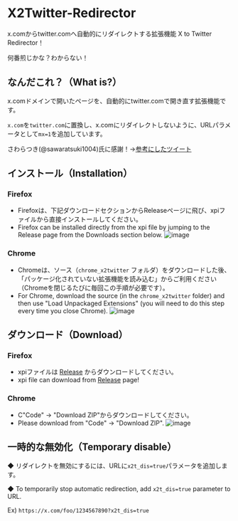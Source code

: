 # X2Twitter-Redirector
x.comからtwitter.comへ自動的にリダイレクトする拡張機能 X to Twitter Redirector！

何番煎じかな？わからない！


## なんだこれ？（What is?）
x.comドメインで開いたページを、自動的にtwitter.comで開き直す拡張機能です。

`x.com`を`twitter.com`に置換し、x.comにリダイレクトしないように、URLパラメータとして`mx=1`を追加しています。

さわらつき(@sawaratsuki1004)氏に感謝！→[参考にしたツイート](https://x.com/sawaratsuki1004/status/1792530714736656656)


## インストール（Installation）
### Firefox
- Firefoxは、下記ダウンロードセクションからReleaseページに飛び、xpiファイルから直接インストールしてください。
- Firefox can be installed directly from the xpi file by jumping to the Release page from the Downloads section below.
![image](https://github.com/dekotan24/X2Twitter-Redirector/assets/27037519/75133154-d929-4ee2-81ed-9ef2836dfe63)

### Chrome
- Chromeは、ソース（`chrome_x2twitter` フォルダ）をダウンロードした後、「パッケージ化されていない拡張機能を読み込む」からご利用ください（Chromeを閉じるたびに毎回この手順が必要です）。
- For Chrome, download the source (in the `chrome_x2twitter` folder) and then use "Load Unpackaged Extensions" (you will need to do this step every time you close Chrome).
![image](https://github.com/dekotan24/X2Twitter-Redirector/assets/27037519/87c0c6ca-6c31-481b-9a67-395606501ff8)


## ダウンロード（Download）
### Firefox
- xpiファイルは [Release](https://github.com/dekotan24/X2Twitter-Redirector/releases) からダウンロードしてください。
- xpi file can download from [Release](https://github.com/dekotan24/X2Twitter-Redirector/releases) page!

### Chrome
- C"Code" → "Download ZIP"からダウンロードしてください。
- Please download from "Code" → "Download ZIP".
![image](https://github.com/dekotan24/X2Twitter-Redirector/assets/27037519/fdbcebde-f9f6-4201-aba2-a5cb6be9572d)


## 一時的な無効化（Temporary disable）
◆ リダイレクトを無効にするには、URLに`x2t_dis=true`パラメータを追加します。

◆ To temporarily stop automatic redirection, add `x2t_dis=true` parameter to URL.

Ex) `https://x.com/foo/1234567890?x2t_dis=true`
